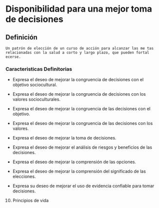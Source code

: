 # Disponibilidad para una mejor toma de decisiones
## Definición
	Un patrón de elección de un curso de acción para alcanzar las me tas relacionadas con la salud a corto y largo plazo, que pueden fortal ecerse.

### Caracteristicas Definitorias
- Expresa el deseo de mejorar la 
congruencia de decisiones con 
el objetivo sociocultural.   
- Expresa el deseo de mejorar la 
congruencia de decisiones con 
los valores socioculturales.   
- Expresa el deseo de mejorar la 
congruencia de las decisiones 
con el objetivo.   
- Expresa el deseo de mejorar la 
congruencia de las decisiones con 
los valores.   
 
 
 
 
- Expresa el deseo de mejorar la 
toma de decisiones.   
- Expresa el deseo de mejorar el 
análisis de riesgos y beneficios 
de las decisiones.   
- Expresa el deseo de mejorar 
la comprensión de las 
opciones.   
- Expresa el deseo de mejorar 
la comprensión del 
significado de las 
elecciones.   
- Expresa su deseo de mejorar el 
uso de evidencia confiable para 
tomar decisiones.   
 
 
 
 
10. Principios de vida


